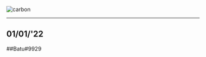 ![carbon](https://user-images.githubusercontent.com/88431322/147839675-f8fe275e-9b99-440b-ae79-ac601fddd58a.png)

-------------------

## 01/01/'22
##Batu#9929
